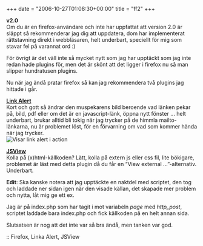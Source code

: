 +++
date = "2006-10-27T01:08:30+00:00"
title = "ff2"
+++

**v2.0**  
Om du är en firefox-användare och inte har uppfattat att version 2.0 är släppt så rekommenderar jag dig att uppdatera, dom har implementerat rättstavning direkt i webbläsaren, helt underbart, speciellt för mig som stavar fel på varannat ord :) 

För övrigt är det väll inte så mycket nytt som jag har upptäckt som jag inte redan hade plugins för, men det är skönt att det ligger i firefox nu så man slipper hundratusen plugins.

Nu när jag ändå pratar firefox så kan jag rekommendera två plugins jag hittade i går.

[**Link Alert**][1]  
Kort och gott så ändrar den muspekarens bild beroende vad länken pekar på, bild, pdf eller om det är en javascript-länk, öppna nytt fönster &#8230; helt underbart, brukar alltid bli tokig när jag trycker på de himmla mailto-länkarna, nu är problemet löst, för en förvarning om vad som kommer hända när jag trycker.  
<img id="image122" src="/images/2006/10/link_alert-2.jpg" alt="Visar link alert i action" />

[**JSView**][2]  
Kolla på (x)html-källkoden? Lätt, kolla på extern js eller css fil, lite bökigare, problemet är läst med detta plugin då du får en &#8220;View external &#8230;&#8221;-alternativ. Underbart.

**Edit**: Ska kanske notera att jag upptäckte en naktdel med scriptet, den tog och laddade ner sidan igen när den visade källan, det skapade mer problem och nytta, låt mig ge ett ex.

Jag är på index.php som har tagit i mot variabeln *page* med *http_post*, scriptet laddade bara index.php och fick källkoden på en helt annan sida.

Slutsatsen är nog att det inte var så bra ändå, men tanken var god.

:: Firefox, Linka Alert, JSView

<small></small>

 [1]: https://addons.mozilla.org/firefox/3199/
 [2]: https://addons.mozilla.org/firefox/2076/
